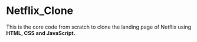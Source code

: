 # Netflix_Clone
This is the core code from scratch to clone the landing page of Netflix using **HTML, CSS and JavaScript.**
